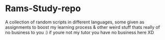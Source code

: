 # Rams-Study-repo
A collection of random scripts in different languages, some given as assignments to boost my learning process & other weird stuff thats really of no business to you :) if youre not my tutor you have no business here XD
